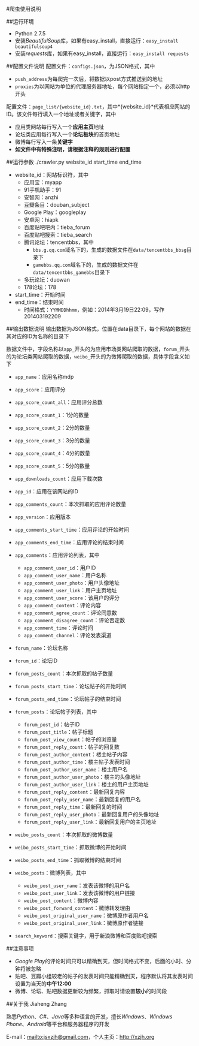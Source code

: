 #爬虫使用说明

##运行环境
* Python 2.7.5
* 安装*BeautifulSoup*库，如果有easy_install，直接运行：`easy_install beautifulsoup4`
* 安装*requests*库，如果有easy_install，直接运行：`easy_install requests`

##配置文件说明
配置文件：`configs.json`，为JSON格式，其中

* `push_address`为每爬完一次后，将数据以post方式推送到的地址
* `proxies`为以网站为单位的代理服务器地址，每个网站指定一个，必须以http开头

配置文件：`page_list/{website_id}.txt`，其中*{website_id}*代表相应网站的ID。该文件每行填入一个地址或者关键字，其中

* 应用类网站每行写入一个**应用主页**地址
* 论坛类应用每行写入一个**论坛板块**的首页地址
* 微博每行写入一条**关键字**
* **如文件中有特殊注明，请根据注释的规则进行配置**

##运行参数
	./crawler.py website_id start_time end_time

* website_id：网站标识符，其中
	* 应用宝：myapp
	* 91手机助手：91
	* 安智网：anzhi
	* 豆瓣条目：douban_subject
	* Google Play：googleplay
	* 安卓网：hiapk
	* 百度贴吧吧内：tieba_forum
	* 百度贴吧搜索：tieba_search
	* 腾讯论坛：tencentbbs，其中
		* `bbs.g.qq.com`域名下的，生成的数据文件在`data/tencentbbs_bbsg`目录下
		* `gamebbs.qq.com`域名下的，生成的数据文件在`data/tencentbbs_gamebbs`目录下
	* 多玩论坛：duowan
	* 178论坛：178
* start_time：开始时间
* end_time：结束时间
	* 时间格式：`YYMMDDhhmm`，例如：2014年3月19日22:09，写作201403192209

##输出数据说明
输出数据为JSON格式，位置在data目录下，每个网站的数据在其对应的ID为名称的目录下

数据文件中，字段名称以`app_`开头的为应用市场类网站爬取的数据，`forum_`开头的为论坛类网站爬取的数据，`weibo_`开头的为微博爬取的数据，具体字段含义如下

* `app_name`：应用名称mdp
* `app_score`：应用评分
* `app_score_count_all`：应用评分总数
* `app_score_count_1`：1分的数量
* `app_score_count_2`：2分的数量
* `app_score_count_3`：3分的数量
* `app_score_count_4`：4分的数量
* `app_score_count_5`：5分的数量
* `app_downloads_count`：应用下载次数
* `app_id`：应用在该网站的ID
* `app_comments_count`：本次抓取的应用评论数量
* `app_version`：应用版本
* `app_comments_start_time`：应用评论的开始时间
* `app_comments_end_time`：应用评论的结束时间
* `app_comments`：应用评论列表，其中
	* `app_comment_user_id`：用户ID
	* `app_comment_user_name`：用户名称
	* `app_comment_user_photo`：用户头像地址
	* `app_comment_user_link`：用户主页地址
	* `app_comment_user_score`：该用户的评分
	* `app_comment_content`：评论内容
	* `app_comment_agree_count`：评论同意数
	* `app_comment_disagree_count`：评论否定数
	* `app_comment_time`：评论时间
	* `app_comment_channel`：评论发表渠道

* `forum_name`：论坛名称
* `forum_id`：论坛ID
* `forum_posts_count`：本次抓取的帖子数量
* `forum_posts_start_time`：论坛帖子的开始时间
* `forum_posts_end_time`：论坛帖子的结束时间
* `forum_posts`：论坛帖子列表，其中
	* `forum_post_id`：帖子ID
	* `forum_post_title`：帖子标题
	* `forum_post_view_count`：帖子的浏览量
	* `forum_post_reply_count`：帖子的回复数
	* `forum_post_author_content`：楼主帖子内容
	* `forum_post_author_time`：楼主帖子发表时间
	* `forum_post_author_user_name`：楼主用户名
	* `forum_post_author_user_photo`：楼主的头像地址
	* `forum_post_author_user_link`：楼主的用户主页地址
	* `forum_post_reply_content`：最新回复内容
	* `forum_post_reply_user_name`：最新回复的用户名
	* `forum_post_reply_time`：最新回复的时间
	* `forum_post_reply_user_photo`：最新回复用户的头像地址
	* `forum_post_reply_user_link`：最新回复用户的主页地址

* `weibo_posts_count`：本次抓取的微博数量
* `weibo_posts_start_time`：抓取微博的开始时间
* `weibo_posts_end_time`：抓取微博的结束时间
* `weibo_posts`：微博列表，其中
	* `weibo_post_user_name`：发表该微博的用户名
	* `weibo_post_user_link`：发表该微博的用户链接
	* `weibo_post_content`：微博内容
	* `weibo_post_forward_content`：微博转发理由
	* `weibo_post_original_user_name`：微博原作者用户名
	* `weibo_post_original_user_link`：微博原作者链接

* `search_keyword`：搜索关键字，用于新浪微博和百度贴吧搜索

##注意事项
* *Google Play*的评论时间只可以精确到天，但时间格式不变，后面的小时、分钟将被忽略
* 贴吧、豆瓣小组较老的帖子的发表时间只能精确到天，程序默认将其发表时间设置为当天的**中午12:00**
* 微博、论坛、贴吧数据更新较为频繁，抓取时请设置**较小**的时间段

##关于我
Jiaheng Zhang

熟悉*Python*、*C#*、*Java*等多种语言的开发，擅长*Windows*、*Windows Phone*、*Android*等平台和服务器程序的开发

E-mail：<mailto:jsxzjh@gmail.com>，个人主页：<http://xzjh.org>